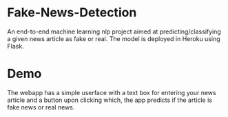# Fake-News-Detection

An end-to-end machine learning nlp project aimed at predicting/classifying a given news article as fake or real. The model is deployed in Heroku using Flask. 

# Demo

The webapp has a simple userface with a text box for entering your news article and a button upon clicking which, the app predicts if the article is fake news or real news.



